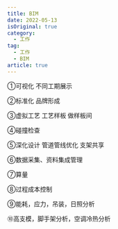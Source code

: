```yaml
---
title: BIM
date: 2022-05-13
isOriginal: true
category:
  - 工作
tag:
  - 工作
  - BIM
article: true
---
```


①可视化 不同工期展示

②标准化 品牌形成

③虚拟工艺 工艺样板 做样板间

④碰撞检查

⑤深化设计 管道管线优化 支架共享

⑥数据采集、资料集成管理

⑦算量

⑧过程成本控制

⑨能耗，应力，吊装，日照分析

⑩高支模，脚手架分析，空调冷热分析

 

 